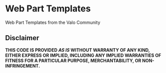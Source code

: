 # Web Part Templates

Web Part Templates from the Valo Community

## Disclaimer
**THIS CODE IS PROVIDED *AS IS* WITHOUT WARRANTY OF ANY KIND, EITHER EXPRESS OR IMPLIED, INCLUDING ANY IMPLIED WARRANTIES OF FITNESS FOR A PARTICULAR PURPOSE, MERCHANTABILITY, OR NON-INFRINGEMENT.**